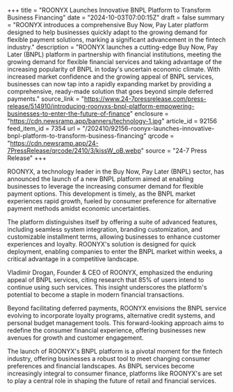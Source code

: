 +++
title = "ROONYX Launches Innovative BNPL Platform to Transform Business Financing"
date = "2024-10-03T07:00:15Z"
draft = false
summary = "ROONYX introduces a comprehensive Buy Now, Pay Later platform designed to help businesses quickly adapt to the growing demand for flexible payment solutions, marking a significant advancement in the fintech industry."
description = "ROONYX launches a cutting-edge Buy Now, Pay Later (BNPL) platform in partnership with financial institutions, meeting the growing demand for flexible financial services and taking advantage of the increasing popularity of BNPL in today's uncertain economic climate. With increased market confidence and the growing appeal of BNPL services, businesses can now tap into a rapidly expanding market by providing a comprehensive, ready-made solution that goes beyond simple deferred payments."
source_link = "https://www.24-7pressrelease.com/press-release/514910/introducing-roonyxs-bnpl-platform-empowering-businesses-to-enter-the-future-of-finance"
enclosure = "https://cdn.newsramp.app/banners/technology-1.jpg"
article_id = 92156
feed_item_id = 7354
url = "/202410/92156-roonyx-launches-innovative-bnpl-platform-to-transform-business-financing"
qrcode = "https://cdn.newsramp.app/24-7PressRelease/qrcode/2410/3/kissW_oB.webp"
source = "24-7 Press Release"
+++

<p>ROONYX, a technology leader in the Buy Now, Pay Later (BNPL) sector, has announced the launch of a new BNPL platform aimed at enabling businesses to leverage the increasing consumer demand for flexible payment options. This development is timely, as the BNPL market experiences rapid growth, fueled by consumer preference for alternative payment methods amidst economic uncertainties.</p><p>The platform distinguishes itself by offering a suite of advanced features, including seamless system integration, branding customization, and customizable installment terms, allowing businesses to enhance customer experiences and loyalty. ROONYX's solution is designed for quick deployment, enabling companies to enter the BNPL market within weeks, a critical advantage in a competitive landscape.</p><p>Vladimir Drogan, Founder & CEO of ROONYX, emphasized the enduring appeal of BNPL services, citing research that 85% of users intend to continue using such services. This insight underscores the platform's potential to become a staple in modern financial transactions.</p><p>Beyond facilitating deferred payments, ROONYX envisions the BNPL service evolving to incorporate loyalty programs, alternative credit systems, and personal budget management tools. This forward-looking approach aims to redefine the consumer financial experience, offering businesses new avenues for growth and customer engagement.</p><p>The launch of ROONYX's BNPL platform is a pivotal moment for the fintech industry, offering businesses a robust tool to meet changing consumer preferences and financial landscapes. As BNPL services become increasingly integral to consumer finance, platforms like ROONYX's are set to play a central role in shaping the future of retail and financial services.</p>